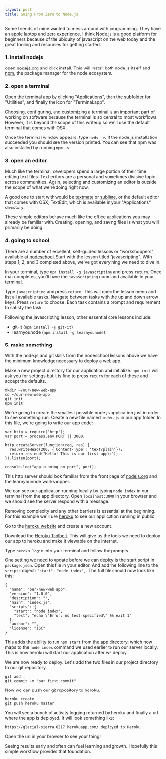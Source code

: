 ```yaml
---
layout: post
title: Going From Zero to Node.js
---
```


Some friends of mine wanted to mess around with programming. They have an apple laptop and zero experience. I think Node.js is a good platform for beginners because of the ubiquity of javascript on the web today and the great tooling and resources for getting started.

### 1. install nodejs

open [nodejs.org](http://nodejs.org/) and click install. This will install both node.js itself and [npm](http://npmjs.org/), the package manager for the node ecosystem.

### 2. open a terminal

Open the terminal app by clicking "Applications", then the subfolder for "Utilities", and finally the icon for "Terminal.app".

Choosing, configuring, and customizing a terminal is an important part of working on software because the terminal is so central to most workflows. However, it is beyond the scope of this writeup so we'll use the default terminal that comes with OSX.

Once the terminal window appears, type `node -v`. If the node.js installation succeeded you should see the version printed. You can see that npm was also installed by running `npm -v`.

### 3. open an editor

Much like the terminal, developers spend a large portion of their time editing text files. Text editors are a personal and sometimes divisive topic across communities. Again, selecting and customizing an editor is outside the scope of what we're doing right now.

A good one to start with would be [textmate](http://macromates.com/download) or [sublime](http://www.sublimetext.com/), or the default editor that comes with OSX, TextEdit, which is available in your "Applications" directory.

These simple editors behave much like the office applications you may already be familiar with. Creating, opening, and saving files is what you will primarily be doing.

### 4. going to school

There are a number of excellent, self-guided lessons or "workshoppers" available at [nodeschool](http://nodeschool.io/). Start with the lesson titled "javascripting". With steps 1, 2, and 3 completed above, we've got everything we need to dive in.

In your terminal, type `npm install -g javascripting` and press `return`. Once that completes, you'll have the `javascripting` command available in your terminal.

Type `javascripting` and press `return`. This will open the lesson menu and list all available tasks. Navigate between tasks with the up and down arrow keys. Press `return` to choose. Each task contains a prompt and requirement to satisfy the task.

Following the javascripting lesson, other essential core lessons include:

- git-it (`npm install -g git-it`)
- learnyounode (`npm install -g learnyounode`)


### 5. make something

With the node.js and git skills from the nodeschool lessons above we have the minimum knowledge necessary to deploy a web app.

Make a new project directory for our application and initialize. `npm init` will ask you for settings but it is fine to press `return` for each of these and accept the defaults.

```
mkdir ~/our-new-web-app
cd ~/our-new-web-app
git init
npm init
```

We're going to create the smallest possible node.js application just in order to see something run. Create a new file named `index.js` in our app folder. In this file, we're going to write our app code:

```
var http = require('http');
var port = process.env.PORT || 3000;

http.createServer(function(req, res) {
  res.writeHead(200, {'Content-Type': 'text/plain'});
  return res.end("Hello! This is our first app\n");
}).listen(port);

console.log("app running on port", port);
```

This http server should look familiar from the front page of [nodejs.org](http://nodejs.org) and the learnyounode workshopper.

We can see our application running locally by typing `node index` in our terminal from the app directory. Open `localhost:3000` in your browser and we should see the server respond with a message.

Removing complexity and any other barriers is essential at the beginning. For this example we'll use [heroku](http://heroku.com) to see our application running in public.

Go to the [heroku website](https://www.heroku.com/home) and create a new account.

Download the [Heroku Toolbelt](https://devcenter.heroku.com/articles/getting-started-with-nodejs#set-up). This will give us the tools we need to deploy our app to heroku and make it viewable on the internet.

Type `heroku login` into your terminal and follow the prompts.

One setting we need to update before we can deploy is the start script in `package.json`. Open this file in your editor. And add the following line to the `scripts` object: `"start": "node index",`. The full file should now look like this:

```
{
  "name": "our-new-web-app",
  "version": "1.0.0",
  "description": "",
  "main": "index.js",
  "scripts": {
    "start": "node index",
    "test": "echo \"Error: no test specified\" && exit 1"
  },
  "author": "",
  "license": "ISC"
}

```

This adds the ability to run `npm start` from the app directory, which now maps to the `node index` command we used earlier to run our server locally. This is how heroku will start our application after we deploy.

We are now ready to deploy. Let's add the two files in our project directory to our git repository.

```
git add .
git commit -m "our first commit"
```

Now we can push our git repository to heroku.

```
heroku create
git push heroku master
```

You will see a bunch of activity logging returned by heroku and finally a url where the app is deployed. It will look something like:

```
https://glacial-sierra-6217.herokuapp.com/ deployed to Heroku
```

Open the url in your browser to see your thing!

Seeing results early and often can fuel learning and growth. Hopefully this simple workflow provides that foundation.
